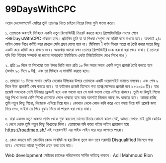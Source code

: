 # 99DaysWithCPC

ওয়েব ডেভেলপমেন্ট সেক্টরে তুমি চ্যালেঞ্জ নিতে চাইলে নিম্নের বিষয় গুলি ফলো করো।

১. তোমাকে অবশ্যই গিটহাবে একটা নতুন রিপোজিটরী ক্রিয়েট করতে হবে।রিপোসিটোরির নামের শেষে -99DaysWithCPC থাকতে হবে। প্রতিদিন তুমি যা যা শিখবা সেগুলা কে কমিট করে রাখতে হবে। অবশ্যই ২/১ লাইন কোড লিখে কমিট করে রাখলে সেটা গ্রহণ যোগ্য হবে না। মিনিমাম 1 ঘণ্টা শিখার মতো বা তৈরি করার মতো কিছু একটা করে কমিট করে রাখতে হবে। অন্যথায় আমরা যখন তোমার রিপোজিটরি চেক করবো ধরা খেয়ে যাবা। ( তোমরা যদি গিট গিটহাব সম্পর্কে না জানো আজকেই ইউটিউবে একটা টিউটোরিয়াল দেখে শিখে নাও )

২. প্রতি ১০ দিনে যা শিখেছো তার উপর ভিত্তি করে প্রতি ১০ দিন অন্তর অন্তর একটি নতুন প্রজেক্ট তৈরি করতে হবে (অর্থাৎ ৯০ দিনে ৯ টা),  এবং তা গিটহাব এ সাবমিট করতে হবে। 

৩. তাছাড়া  ৭০ দিনের মাথায় মেন্টর যেকোন টপিকের উপরে তোমাকে একটি ওয়েবসাইট বানাতে বলবেন। এবং শেষ ৯ দিনে উক্ত প্রজেক্টটি শেষ করতে হবে।  যা ফাইনাল প্রজেক্ট হিসেবে গন্য হবে(সেক্ষেত্রে প্রজেক্ট হবে ৯+১=১০ টি)। যার প্রজেক্ট সবথেকে বেশি ইউজার ফ্রেন্ডলী হবে এবং ভালো হবে সে মার্ক ভালো পেয়ে এগিয়ে থাকবে। তুমি যা কিছুই শিখো অল্প শিখো অথবা বেশি শিখো তোমাকে লেগে থাকতে হবে আর অবশ্যই নিজের কাছে সৎ থাকতে হবে। আমরা চাচ্ছি তুমি নতুন কিছু শিখো, নিজেকে এগিয়ে নিয়ে যাও। কোথাও থেকে কোড কপি করে এনে বসায় দিয়ে যদি প্রজেক্ট জমা দিয়ে দেও, ভাইবা তে গিয়ে বুঝায় দিতে না পারলে ধরা খেয়ে যাবা।

৪. যারা একদম নতুন একদম প্রথম থেকে শুরু করতেছ তাদের চিন্তার কোনো কারণ নেই, আমরা দেখতে চাই তুমি কোডিং এ লেগে থেকে তুমি নতুন কিছু শিখতেছ কিনা। তোমাদের যদি করো গাইড লাইন প্রয়োজন হয়ে https://roadmap.sh/ এই ওয়েবসাইট এর গাইড লাইন ধরে ধরে আগাতে পারো।

৫. কোন কারনে যদি কোনদিন কোড সাবমিট না হয় কিংবা ভুলে যাও তবে সরাসরি Disqualified হিসেবে গন্য হবে। সেক্ষেত্রে কারো সুপারিশ গ্রহন করা হবে নাহ।

Web development সেক্টরের চ্যালেঞ্জ পরিচালনার সার্বিক দায়িত্বে থাকবে।
Adil Mahmoud Rion
